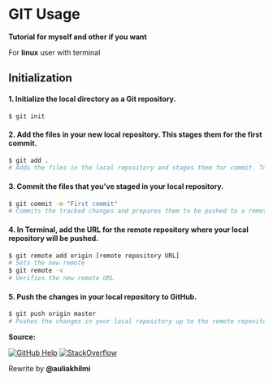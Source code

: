 # GIT Usage
**Tutorial for myself and other if you want**

For **linux** user with terminal

## Initialization
#### 1. Initialize the local directory as a Git repository.
```sh
$ git init
```
#### 2. Add the files in your new local repository. This stages them for the first commit.
```sh
$ git add .
# Adds the files in the local repository and stages them for commit. To unstage a file, use 'git reset HEAD YOUR-FILE'.
```
#### 3. Commit the files that you've staged in your local repository.
```sh
$ git commit -m "First commit"
# Commits the tracked changes and prepares them to be pushed to a remote repository. To remove this commit and modify the file, use 'git reset --soft HEAD~1' and commit and add the file again.
```

#### 4. In Terminal, add the URL for the remote repository where your local repository will be pushed.
```sh
$ git remote add origin [remote repository URL]
# Sets the new remote
$ git remote -v
# Verifies the new remote URL
```
#### 5. Push the changes in your local repository to GitHub.
```sh
$ git push origin master
# Pushes the changes in your local repository up to the remote repository you specified as the origin
```

**Source:**

[![GitHub Help](https://help.github.com/assets/images/site/logo.png)](https://help.github.com)   [![StackOverflow](<img src="https://cdn.sstatic.net/Sites/stackoverflow/company/img/logos/so/so-logo.svg?v=a010291124bf" width="100"/>)](https://stackoverflow.com)

Rewrite by **@auliakhilmi**
